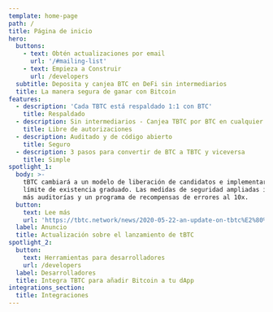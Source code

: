 ```yaml
---
template: home-page
path: /
title: Página de inicio
hero:
  buttons:
    - text: Obtén actualizaciones por email
      url: '/#mailing-list'
    - text: Empieza a Construir
      url: /developers
  subtitle: Deposita y canjea BTC en DeFi sin intermediarios
  title: La manera segura de ganar con Bitcoin
features:
  - description: 'Cada TBTC está respaldado 1:1 con BTC'
    title: Respaldado
  - description: Sin intermediarios - Canjea TBTC por BTC en cualquier momento
    title: Libre de autorizaciones
  - description: Auditado y de código abierto
    title: Seguro
  - description: 3 pasos para convertir de BTC a TBTC y viceversa
    title: Simple
spotlight_1:
  body: >-
    tBTC cambiará a un modelo de liberación de candidatos e implementará un
    límite de existencia graduado. Las medidas de seguridad ampliadas incluirán
    más auditorías y un programa de recompensas de errores al 10x.
  button:
    text: Lee más
    url: 'https://tbtc.network/news/2020-05-22-an-update-on-tbtc%E2%80%99s-launch/'
  label: Anuncio
  title: Actualización sobre el lanzamiento de tBTC
spotlight_2:
  button:
    text: Herramientas para desarrolladores
    url: /developers
  label: Desarrolladores
  title: Integra TBTC para añadir Bitcoin a tu dApp
integrations_section:
  title: Integraciones
---
```


